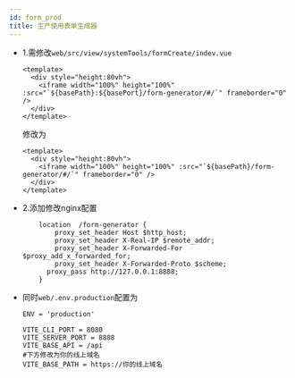 ```yaml
---
id: form_prod
title: 生产使用表单生成器
---
```






- 1.需修改`web/src/view/systemTools/formCreate/indev.vue`

  ```
  <template>
    <div style="height:80vh">
      <iframe width="100%" height="100%" :src="`${basePath}:${basePort}/form-generator/#/`" frameborder="0" />
    </div>
  </template>
  ```

  修改为

  ```
  <template>
    <div style="height:80vh">
      <iframe width="100%" height="100%" :src="`${basePath}/form-generator/#/`" frameborder="0" />
    </div>
  </template>
  ```

  

- 2.添加修改nginx配置

  ```
      location  /form-generator {
          proxy_set_header Host $http_host;
          proxy_set_header X-Real-IP $remote_addr;
          proxy_set_header X-Forwarded-For $proxy_add_x_forwarded_for;
          proxy_set_header X-Forwarded-Proto $scheme;
      	proxy_pass http://127.0.0.1:8888;
      }
  ```

  

- 同时`web/.env.production`配置为

  ```
  ENV = 'production'
  
  VITE_CLI_PORT = 8080
  VITE_SERVER_PORT = 8888
  VITE_BASE_API = /api
  #下方修改为你的线上域名
  VITE_BASE_PATH = https://你的线上域名
  ```

  

